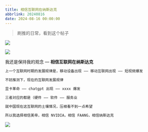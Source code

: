 ```yaml
---
title: 相信互联网在纳斯达克
abbrlink: 20240816
date: 2024-08-16 00:00:00
---
```


> 刷推的日常，看到这个帖子

![](https://cdn.jsdelivr.net/gh/jiechen257/personal-gallery@main/img/202408161741033.jpg)

![](https://cdn.jsdelivr.net/gh/jiechen257/personal-gallery@main/img/202408161741408.jpg)

我还是保持我的观念 — **相信互联网在纳斯达克**

```txt
上一个互联网时期的发展规律是，移动设备出现 —— 移动互联网出现 —— 短视频爆发

不妨推测下，现在的互联网发展规律

显卡革命 —— chatgpt 出现 —— xxxx 爆发

三者对应的都是（硬件 —— 软件 —— 服务业

就中国现在这互联网的土壤情况，压根看不到一点希望

所以我选择相信美帝，相信 NVIDIA，相信 FAANG，相信纳斯达克
```

![](https://cdn.jsdelivr.net/gh/jiechen257/personal-gallery@main/img/202408161745615.jpg)
